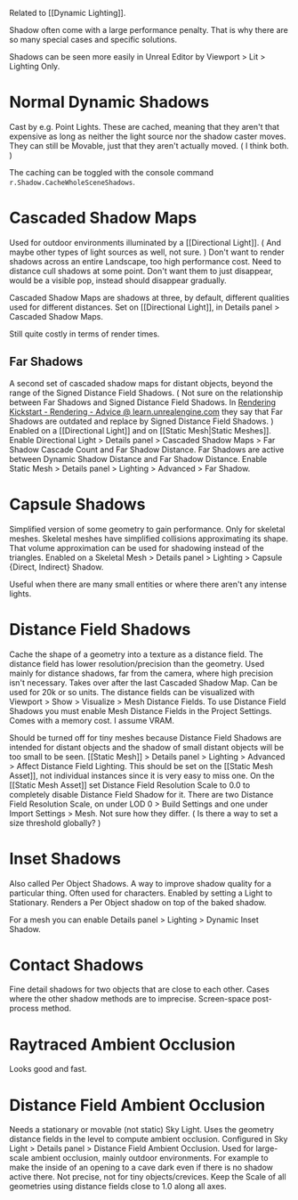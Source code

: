 Related to [[Dynamic Lighting]].

Shadow often come with a large performance penalty.
That is why there are so many special cases and specific solutions.

Shadows can be seen more easily in Unreal Editor by Viewport > Lit > Lighting Only.

# Normal Dynamic Shadows
Cast by e.g. Point Lights.
These are cached, meaning that they aren't that expensive as long as neither the light source nor the shadow caster moves.
They can still be Movable, just that they aren't actually moved.
(
I think both.
)

The caching can be toggled with the console command `r.Shadow.CacheWholeSceneShadows`.

# Cascaded Shadow Maps
Used for outdoor environments illuminated by a [[Directional Light]].
(
And maybe other types of light sources as well, not sure.
)
Don't want to render shadows across an entire Landscape, too high performance cost.
Need to distance cull shadows at some point.
Don't want them to just disappear, would be a visible pop, instead should disappear gradually.

Cascaded Shadow Maps are shadows at three, by default, different qualities used for different distances.
Set on [[Directional Light]], in Details panel > Cascaded Shadow Maps.

Still quite costly in terms of render times.


## Far Shadows

A second set of cascaded shadow maps for distant objects, beyond the range of the Signed Distance Field Shadows.
(
Not sure on the relationship between Far Shadows and Signed Distance Field Shadows.
In [Rendering Kickstart - Rendering - Advice @ learn.unrealengine.com](https://learn.unrealengine.com/course/3537481/module/6853946) they say that Far Shadows are outdated and replace by Signed Distance Field Shadows.
)
Enabled on a [[Directional Light]] and on [[Static Mesh|Static Meshes]].
Enable Directional Light > Details panel > Cascaded Shadow Maps > Far Shadow Cascade Count and Far Shadow Distance.
Far Shadows are active between Dynamic Shadow Distance and Far Shadow Distance.
Enable Static Mesh > Details panel > Lighting > Advanced > Far Shadow.


# Capsule Shadows
Simplified version of some geometry to gain performance.
Only for skeletal meshes.
Skeletal meshes have simplified collisions approximating its shape.
That volume approximation can be used for shadowing instead of the triangles.
Enabled on a Skeletal Mesh > Details panel > Lighting > Capsule {Direct, Indirect} Shadow.

Useful when there are many small entities or where there aren't any intense lights.

# Distance Field Shadows
Cache the shape of a geometry into a texture as a distance field.
The distance field has lower resolution/precision than the geometry.
Used mainly for distance shadows, far from the camera, where high precision isn't necessary.
Takes over after the last Cascaded Shadow Map.
Can be used for 20k or so units.
The distance fields can be visualized with Viewport > Show > Visualize > Mesh Distance Fields.
To use Distance Field Shadows you must enable Mesh Distance Fields in the Project Settings.
Comes with a memory cost. I assume VRAM.

Should be turned off for tiny meshes because Distance Field Shadows are intended for distant objects and the shadow of small distant objects will be too small to be seen.
[[Static Mesh]] > Details panel > Lighting > Advanced > Affect Distance Field Lighting.
This should be set on the [[Static Mesh Asset]], not individual instances since it is very easy to miss one.
On the [[Static Mesh Asset]] set Distance Field Resolution Scale to 0.0 to completely disable Distance Field Shadow for it.
There are two Distance Field Resolution Scale, on under LOD 0 > Build Settings and one under Import Settings > Mesh.
Not sure how they differ.
(
Is there a way to set a size threshold globally?
)

# Inset Shadows
Also called Per Object Shadows.
A way to improve shadow quality for a particular thing.
Often used for characters.
Enabled by setting a Light to Stationary.
Renders a Per Object shadow on top of the baked shadow.

For a mesh you can enable Details panel > Lighting > Dynamic Inset Shadow.

# Contact Shadows
Fine detail shadows for two objects that are close to each other.
Cases where the other shadow methods are to imprecise.
Screen-space post-process method.

# Raytraced Ambient Occlusion
Looks good and fast.

# Distance Field Ambient Occlusion
Needs a stationary or movable (not static) Sky Light.
Uses the geometry distance fields in the level to compute ambient occlusion.
Configured in Sky Light > Details panel > Distance Field Ambient Occlusion.
Used for large-scale ambient occlusion, mainly outdoor environments.
For example to make the inside of an opening to a cave dark even if there is no shadow active there.
Not precise, not for tiny objects/crevices.
Keep the Scale of all geometries using distance fields close to 1.0 along all axes.
